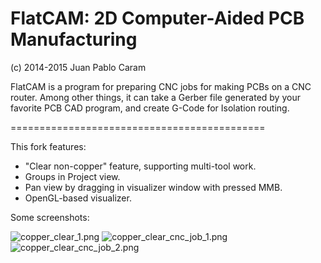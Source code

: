 FlatCAM: 2D Computer-Aided PCB Manufacturing
============================================

(c) 2014-2015 Juan Pablo Caram

FlatCAM is a program for preparing CNC jobs for making PCBs on a CNC router.
Among other things, it can take a Gerber file generated by your favorite PCB
CAD program, and create G-Code for Isolation routing.

============================================

This fork features:

- "Clear non-copper" feature, supporting multi-tool work.
- Groups in Project view.
- Pan view by dragging in visualizer window with pressed MMB.
- OpenGL-based visualizer.

Some screenshots:

![copper_clear_1.png](https://bitbucket.org/repo/zbbdpg/images/2313087322-copper_clear_1.png)
![copper_clear_cnc_job_1.png](https://bitbucket.org/repo/zbbdpg/images/1699766214-copper_clear_cnc_job_1.png)
![copper_clear_cnc_job_2.png](https://bitbucket.org/repo/zbbdpg/images/3722929164-copper_clear_cnc_job_2.png)